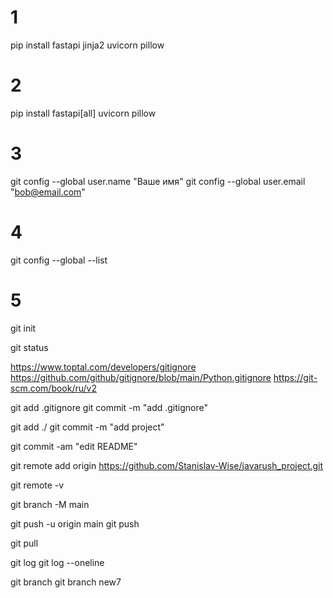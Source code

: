 # 1
pip install fastapi jinja2 uvicorn pillow

# 2
pip install fastapi[all] uvicorn pillow

# 3
git config --global user.name "Ваше имя"
git config --global user.email "bob@email.com"

# 4
git config --global --list

# 5
git init

git status

https://www.toptal.com/developers/gitignore
https://github.com/github/gitignore/blob/main/Python.gitignore
https://git-scm.com/book/ru/v2

git add .gitignore
git commit -m "add .gitignore"

git add ./
git commit -m "add project"

git commit -am "edit README"

git remote add origin https://github.com/Stanislav-Wise/javarush_project.git

git remote -v

git branch -M main

git push -u origin main
git push

git pull


git log
git log --oneline

git branch
git branch new7


